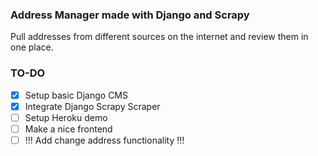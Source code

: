 ### Address Manager made with Django and Scrapy

Pull addresses from different sources on the internet and review them in one place.

### TO-DO

- [x] Setup basic Django CMS
- [x] Integrate Django Scrapy Scraper 
- [ ] Setup Heroku demo
- [ ] Make a nice frontend
- [ ] !!! Add change address functionality !!!